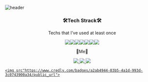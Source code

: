 ![header](https://capsule-render.vercel.app/api?type=shark&color=auto&height=300&section=header&text=Giho%20Nam&fontSize=90&descAlign=62)
<h3 align ="center">🛠️Tech Strack🛠️</h3>
<p align = "center">Techs that I've used at least once </p>

<p align = "center">
<img src="https://img.shields.io/badge/Python-3766AB?style=flat-square&logo=Python&logoColor=white"><img src="https://img.shields.io/badge/JavaScript-F7DF1E?style=flat-square&logo=JavaScript&logoColor=black"><img src="https://img.shields.io/badge/aws-232F3E?style=flat-square&logo=Amazon AWS&logoColor=white"><img src="https://img.shields.io/badge/Blazor-512BD4?style=flat-square&logo=Blazor&logoColor=white"><img src="https://img.shields.io/badge/Electron-47848F?style=flat-square&logo=Electron&logoColor=white"><img src="https://img.shields.io/badge/HTML5-E34F26?style=flat-square&logo=HTML5&logoColor=black"><img src="https://img.shields.io/badge/CSS3-1572B6?style=flat-square&logo=CSS3&logoColor=Black"></p>


<p align = "center">📌Me📌</p>
<p align = "center">
  <a href = "https://www.instagram.com/lime_s_ho/">
  <img src="https://img.shields.io/badge/Instagram-E4405F?style=flat-square&logo=Instagram&logoColor=white&link=https://www.instagram.com/lime_s_ho/">
  <img src="https://img.shields.io/badge/lime18110060@gmail.com-EA4335?style=flat-square&logo=Gmail&logoColor=white">                                              
  <a href = "https://www.facebook.com/limesho/">
  <img src="https://img.shields.io/badge/Facebook-1877F2?style=flat-square&logo=Facebook&logoColor=white&link=https://www.facebook.com/limesho/">                                                                                                                                                    </p>
    
    
    
    
    <img src"https://www.credly.com/badges/a2ab4944-03b5-4a1d-993d-3c0743900a34/public_url">
